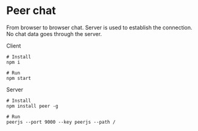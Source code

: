 # Peer chat

From browser to browser chat. Server is used to establish the connection. No chat data goes through the server.

Client

```
# Install
npm i

# Run
npm start
```

Server

```
# Install
npm install peer -g

# Run
peerjs --port 9000 --key peerjs --path /
```

